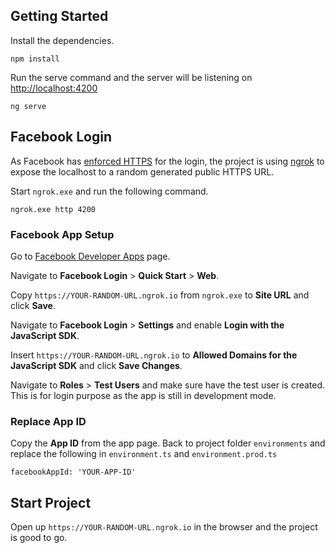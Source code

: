 ## Getting Started

Install the dependencies.
```
npm install
```

Run the serve command and the server will be listening on [http://localhost:4200](http://localhost:4200)
```
ng serve
```

## Facebook Login

As Facebook has [enforced HTTPS](https://developers.facebook.com/blog/post/2018/06/08/enforce-https-facebook-login/) for the login, the project is using [ngrok](https://ngrok.com/download) to expose the localhost to a random generated public HTTPS URL.

Start `ngrok.exe` and run the following command.
```
ngrok.exe http 4200
```

### Facebook App Setup

Go to [Facebook Developer Apps](https://developers.facebook.com/apps) page.

Navigate to **Facebook Login** > **Quick Start** > **Web**.

Copy `https://YOUR-RANDOM-URL.ngrok.io` from `ngrok.exe` to **Site URL** and click **Save**.

Navigate to **Facebook Login** > **Settings** and enable **Login with the JavaScript SDK**.

Insert `https://YOUR-RANDOM-URL.ngrok.io` to **Allowed Domains for the JavaScript SDK** and click **Save Changes**.

Navigate to **Roles** > **Test Users** and make sure have the test user is created. This is for login purpose as the app is still in development mode.

### Replace App ID
Copy the **App ID** from the app page. Back to project folder `environments` and replace the following in `environment.ts` and `environment.prod.ts`
```
facebookAppId: 'YOUR-APP-ID'
```

## Start Project
Open up `https://YOUR-RANDOM-URL.ngrok.io` in the browser and the project is good to go.




